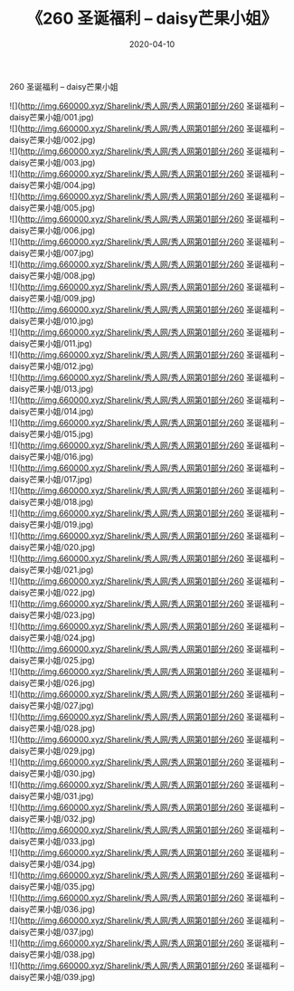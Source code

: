 ﻿---
layout: post
title:  《260 圣诞福利 – daisy芒果小姐》
date:   2020-04-10
img: http://img.660000.xyz/Sharelink/秀人网/秀人网第01部分/260 圣诞福利 – daisy芒果小姐/000.jpg
categories: [美女, 清纯, 唯美]
---

260 圣诞福利 – daisy芒果小姐

  ![](http://img.660000.xyz/Sharelink/秀人网/秀人网第01部分/260 圣诞福利 – daisy芒果小姐/001.jpg) <br> ![](http://img.660000.xyz/Sharelink/秀人网/秀人网第01部分/260 圣诞福利 – daisy芒果小姐/002.jpg) <br> ![](http://img.660000.xyz/Sharelink/秀人网/秀人网第01部分/260 圣诞福利 – daisy芒果小姐/003.jpg) <br> ![](http://img.660000.xyz/Sharelink/秀人网/秀人网第01部分/260 圣诞福利 – daisy芒果小姐/004.jpg) <br> ![](http://img.660000.xyz/Sharelink/秀人网/秀人网第01部分/260 圣诞福利 – daisy芒果小姐/005.jpg) <br> ![](http://img.660000.xyz/Sharelink/秀人网/秀人网第01部分/260 圣诞福利 – daisy芒果小姐/006.jpg) <br> ![](http://img.660000.xyz/Sharelink/秀人网/秀人网第01部分/260 圣诞福利 – daisy芒果小姐/007.jpg) <br> ![](http://img.660000.xyz/Sharelink/秀人网/秀人网第01部分/260 圣诞福利 – daisy芒果小姐/008.jpg) <br> ![](http://img.660000.xyz/Sharelink/秀人网/秀人网第01部分/260 圣诞福利 – daisy芒果小姐/009.jpg) <br> ![](http://img.660000.xyz/Sharelink/秀人网/秀人网第01部分/260 圣诞福利 – daisy芒果小姐/010.jpg) <br> ![](http://img.660000.xyz/Sharelink/秀人网/秀人网第01部分/260 圣诞福利 – daisy芒果小姐/011.jpg) <br> ![](http://img.660000.xyz/Sharelink/秀人网/秀人网第01部分/260 圣诞福利 – daisy芒果小姐/012.jpg) <br> ![](http://img.660000.xyz/Sharelink/秀人网/秀人网第01部分/260 圣诞福利 – daisy芒果小姐/013.jpg) <br> ![](http://img.660000.xyz/Sharelink/秀人网/秀人网第01部分/260 圣诞福利 – daisy芒果小姐/014.jpg) <br> ![](http://img.660000.xyz/Sharelink/秀人网/秀人网第01部分/260 圣诞福利 – daisy芒果小姐/015.jpg) <br> ![](http://img.660000.xyz/Sharelink/秀人网/秀人网第01部分/260 圣诞福利 – daisy芒果小姐/016.jpg) <br> ![](http://img.660000.xyz/Sharelink/秀人网/秀人网第01部分/260 圣诞福利 – daisy芒果小姐/017.jpg) <br> ![](http://img.660000.xyz/Sharelink/秀人网/秀人网第01部分/260 圣诞福利 – daisy芒果小姐/018.jpg) <br> ![](http://img.660000.xyz/Sharelink/秀人网/秀人网第01部分/260 圣诞福利 – daisy芒果小姐/019.jpg) <br> ![](http://img.660000.xyz/Sharelink/秀人网/秀人网第01部分/260 圣诞福利 – daisy芒果小姐/020.jpg) <br> ![](http://img.660000.xyz/Sharelink/秀人网/秀人网第01部分/260 圣诞福利 – daisy芒果小姐/021.jpg) <br> ![](http://img.660000.xyz/Sharelink/秀人网/秀人网第01部分/260 圣诞福利 – daisy芒果小姐/022.jpg) <br> ![](http://img.660000.xyz/Sharelink/秀人网/秀人网第01部分/260 圣诞福利 – daisy芒果小姐/023.jpg) <br> ![](http://img.660000.xyz/Sharelink/秀人网/秀人网第01部分/260 圣诞福利 – daisy芒果小姐/024.jpg) <br> ![](http://img.660000.xyz/Sharelink/秀人网/秀人网第01部分/260 圣诞福利 – daisy芒果小姐/025.jpg) <br> ![](http://img.660000.xyz/Sharelink/秀人网/秀人网第01部分/260 圣诞福利 – daisy芒果小姐/026.jpg) <br> ![](http://img.660000.xyz/Sharelink/秀人网/秀人网第01部分/260 圣诞福利 – daisy芒果小姐/027.jpg) <br> ![](http://img.660000.xyz/Sharelink/秀人网/秀人网第01部分/260 圣诞福利 – daisy芒果小姐/028.jpg) <br> ![](http://img.660000.xyz/Sharelink/秀人网/秀人网第01部分/260 圣诞福利 – daisy芒果小姐/029.jpg) <br> ![](http://img.660000.xyz/Sharelink/秀人网/秀人网第01部分/260 圣诞福利 – daisy芒果小姐/030.jpg) <br> ![](http://img.660000.xyz/Sharelink/秀人网/秀人网第01部分/260 圣诞福利 – daisy芒果小姐/031.jpg) <br> ![](http://img.660000.xyz/Sharelink/秀人网/秀人网第01部分/260 圣诞福利 – daisy芒果小姐/032.jpg) <br> ![](http://img.660000.xyz/Sharelink/秀人网/秀人网第01部分/260 圣诞福利 – daisy芒果小姐/033.jpg) <br> ![](http://img.660000.xyz/Sharelink/秀人网/秀人网第01部分/260 圣诞福利 – daisy芒果小姐/034.jpg) <br> ![](http://img.660000.xyz/Sharelink/秀人网/秀人网第01部分/260 圣诞福利 – daisy芒果小姐/035.jpg) <br> ![](http://img.660000.xyz/Sharelink/秀人网/秀人网第01部分/260 圣诞福利 – daisy芒果小姐/036.jpg) <br> ![](http://img.660000.xyz/Sharelink/秀人网/秀人网第01部分/260 圣诞福利 – daisy芒果小姐/037.jpg) <br> ![](http://img.660000.xyz/Sharelink/秀人网/秀人网第01部分/260 圣诞福利 – daisy芒果小姐/038.jpg) <br> ![](http://img.660000.xyz/Sharelink/秀人网/秀人网第01部分/260 圣诞福利 – daisy芒果小姐/039.jpg) <br>
